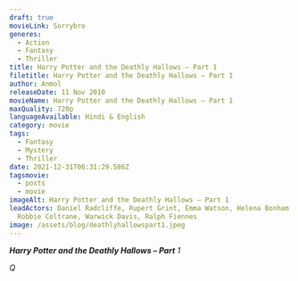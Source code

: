 ```yaml
---
draft: true
movieLink: Sorrybro
generes:
  - Action
  - Fantasy
  - Thriller
title: Harry Potter and the Deathly Hallows – Part 1
filetitle: Harry Potter and the Deathly Hallows – Part 1
author: Anmol
releaseDate: 11 Nov 2010
movieName: Harry Potter and the Deathly Hallows – Part 1
maxQuality: 720p
languageAvailable: Hindi & English
category: movie
tags:
  - Fantasy
  - Mystery
  - Thriller
date: 2021-12-31T06:31:29.586Z
tagsmovie:
  - posts
  - movie
imageAlt: Harry Potter and the Deathly Hallows – Part 1
leadActors: Daniel Radcliffe, Rupert Grint, Emma Watson, Helena Bonham Carter,
  Robbie Coltrane, Warwick Davis, Ralph Fiennes
image: /assets/blog/deathlyhallowspart1.jpeg
---
```

***Harry Potter and the Deathly Hallows – Part** 1*



*Q*